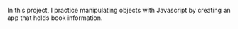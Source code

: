 In this project, I practice manipulating objects with Javascript by creating an app that holds book information.